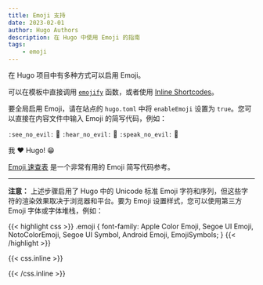 ```yaml
---
title: Emoji 支持
date: 2023-02-01
author: Hugo Authors
description: 在 Hugo 中使用 Emoji 的指南
tags:
    - emoji
---
```


在 Hugo 项目中有多种方式可以启用 Emoji。

<!--more-->

可以在模板中直接调用 [`emojify`](https://gohugo.io/functions/emojify/) 函数，或者使用 [Inline Shortcodes](https://gohugo.io/templates/shortcode-templates/#inline-shortcodes)。

要全局启用 Emoji，请在站点的 `hugo.toml` 中将 `enableEmoji` 设置为 `true`。您可以直接在内容文件中输入 Emoji 的简写代码，例如：

`:see_no_evil:` :see_no_evil: `:hear_no_evil:` :hear_no_evil: `:speak_no_evil:` :speak_no_evil:

我 :heart: Hugo! 😁

[Emoji 速查表](http://www.emoji-cheat-sheet.com/) 是一个非常有用的 Emoji 简写代码参考。

---

**注意：** 上述步骤启用了 Hugo 中的 Unicode 标准 Emoji 字符和序列，但这些字符的渲染效果取决于浏览器和平台。要为 Emoji 设置样式，您可以使用第三方 Emoji 字体或字体堆栈，例如：

{{< highlight css >}}
.emoji {
font-family: Apple Color Emoji, Segoe UI Emoji, NotoColorEmoji, Segoe UI Symbol, Android Emoji, EmojiSymbols;
}
{{< /highlight >}}

{{< css.inline >}}

<style>
.emojify {
  font-family: Apple Color Emoji, Segoe UI Emoji, NotoColorEmoji, Segoe UI Symbol, Android Emoji, EmojiSymbols;
  font-size: 2rem;
  vertical-align: middle;
}
@media screen and (max-width:650px) {
  .nowrap {
    display: block;
    margin: 25px 0;
  }
}
</style>

{{< /css.inline >}}

